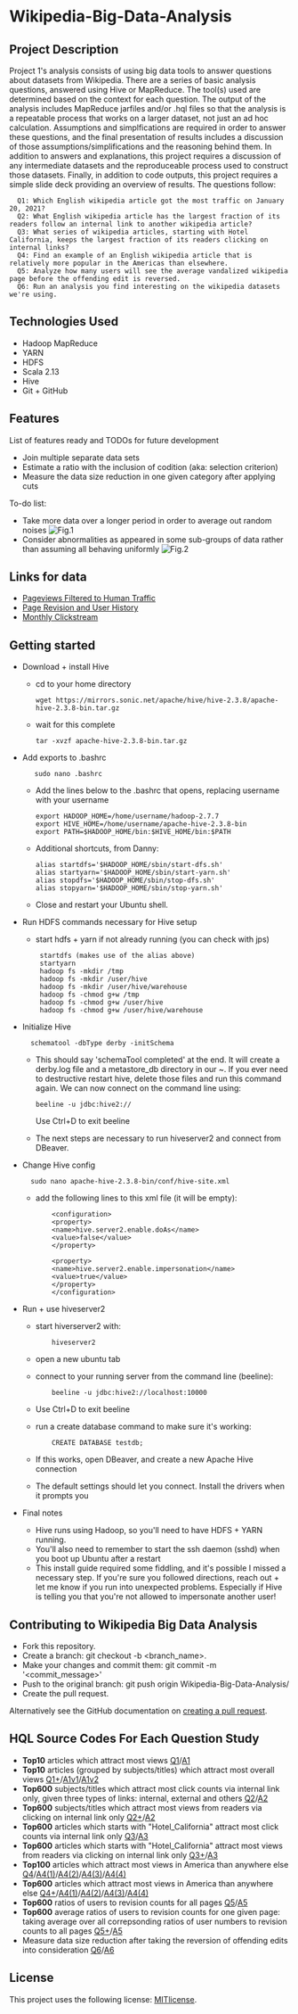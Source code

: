# Wikipedia-Big-Data-Analysis

## Project Description

Project 1's analysis consists of using big data tools to answer questions about datasets from Wikipedia. There are a series of basic analysis questions, answered using Hive or MapReduce. The tool(s) used are determined based on the context for each question. The output of the analysis includes MapReduce jarfiles and/or .hql files so that the analysis is a repeatable process that works on a larger dataset, not just an ad hoc calculation. Assumptions and simplfications are required in order to answer these questions, and the final presentation of results includes a discussion of those assumptions/simplifications and the reasoning behind them. In addition to answers and explanations, this project requires a discussion of any intermediate datasets and the reproduceable process used to construct those datasets. Finally, in addition to code outputs, this project requires a simple slide deck providing an overview of results. The questions follow: 

      Q1: Which English wikipedia article got the most traffic on January 20, 2021?
      Q2: What English wikipedia article has the largest fraction of its readers follow an internal link to another wikipedia article?
      Q3: What series of wikipedia articles, starting with Hotel California, keeps the largest fraction of its readers clicking on internal links? 
      Q4: Find an example of an English wikipedia article that is relatively more popular in the Americas than elsewhere. 
      Q5: Analyze how many users will see the average vandalized wikipedia page before the offending edit is reversed.
      Q6: Run an analysis you find interesting on the wikipedia datasets we're using.

## Technologies Used

* Hadoop MapReduce
* YARN
* HDFS
* Scala 2.13
* Hive
* Git + GitHub

## Features

List of features ready and TODOs for future development
* Join multiple separate data sets 
* Estimate a ratio with the inclusion of codition (aka: selection criterion) 
* Measure the data size reduction in one given category after applying cuts 

To-do list:
* Take more data over a longer period in order to average out random noises 
![Fig.1](https://github.com/renjmindy/Wikipedia-Big-Data-Analysis/blob/main/pic/pj1-wb-2.png)
* Consider abnormalities as appeared in some sub-groups of data rather than assuming all behaving uniformly
![Fig.2](https://github.com/renjmindy/Wikipedia-Big-Data-Analysis/blob/main/pic/pj1-wb-3.png)

## Links for data

* [Pageviews Filtered to Human Traffic](https://wikitech.wikimedia.org/wiki/Analytics/Data_Lake/Traffic/Pageviews)
* [Page Revision and User History](https://wikitech.wikimedia.org/wiki/Analytics/Data_Lake/Edits/Mediawiki_history_dumps#Technical_Documentation)
* [Monthly Clickstream](https://meta.wikimedia.org/wiki/Research:Wikipedia_clickstream)

## Getting started

* Download + install Hive

   - cd to your home directory
         
         wget https://mirrors.sonic.net/apache/hive/hive-2.3.8/apache-hive-2.3.8-bin.tar.gz
   
   - wait for this complete
         
         tar -xvzf apache-hive-2.3.8-bin.tar.gz
         
* Add exports to .bashrc

         sudo nano .bashrc

   - Add the lines below to the .bashrc that opens, replacing username with your username

         export HADOOP_HOME=/home/username/hadoop-2.7.7
         export HIVE_HOME=/home/username/apache-hive-2.3.8-bin
         export PATH=$HADOOP_HOME/bin:$HIVE_HOME/bin:$PATH

   - Additional shortcuts, from Danny:

         alias startdfs='$HADOOP_HOME/sbin/start-dfs.sh'
         alias startyarn='$HADOOP_HOME/sbin/start-yarn.sh'
         alias stopdfs='$HADOOP_HOME/sbin/stop-dfs.sh'
         alias stopyarn='$HADOOP_HOME/sbin/stop-yarn.sh'

   - Close and restart your Ubuntu shell.
   
* Run HDFS commands necessary for Hive setup

  - start hdfs + yarn if not already running (you can check with jps)

         startdfs (makes use of the alias above)
         startyarn
         hadoop fs -mkdir /tmp
         hadoop fs -mkdir /user/hive
         hadoop fs -mkdir /user/hive/warehouse
         hadoop fs -chmod g+w /tmp
         hadoop fs -chmod g+w /user/hive
         hadoop fs -chmod g+w /user/hive/warehouse
         
* Initialize Hive

        schematool -dbType derby -initSchema

  - This should say 'schemaTool completed' at the end. It will create a derby.log file and a metastore_db directory in our ~. 
    If you ever need to destructive restart hive, delete those files and run this command again.
    We can now connect on the command line using: 
            
        beeline -u jdbc:hive2://

    Use Ctrl+D to exit beeline
  
  - The next steps are necessary to run hiveserver2 and connect from DBeaver.
  
* Change Hive config

        sudo nano apache-hive-2.3.8-bin/conf/hive-site.xml
        
  - add the following lines to this xml file (it will be empty):
  
            <configuration>
            <property>
            <name>hive.server2.enable.doAs</name>
            <value>false</value>
            </property>

            <property>
            <name>hive.server2.enable.impersonation</name>
            <value>true</value>
            </property>
            </configuration>
            
* Run + use hiveserver2

  - start hiverserver2 with:
  
            hiveserver2
            
  - open a new ubuntu tab
  - connect to your running server from the command line (beeline):
  
            beeline -u jdbc:hive2://localhost:10000
            
  - Use Ctrl+D to exit beeline
  - run a create database command to make sure it's working:
  
            CREATE DATABASE testdb;
            
  - If this works, open DBeaver, and create a new Apache Hive connection
  - The default settings should let you connect. Install the drivers when it prompts you
  
* Final notes

  - Hive runs using Hadoop, so you'll need to have HDFS + YARN running.
  - You'll also need to remember to start the ssh daemon (sshd) when you boot up Ubuntu after a restart
  - This install guide required some fiddling, and it's possible I missed a necessary step. If you're sure you followed directions, reach out + let me know if you run into unexpected problems. Especially if Hive is telling you that you're not allowed to impersonate another user!

## Contributing to Wikipedia Big Data Analysis
   
* Fork this repository.
* Create a branch: git checkout -b <branch_name>.
* Make your changes and commit them: git commit -m '<commit_message>'
* Push to the original branch: git push origin Wikipedia-Big-Data-Analysis/<location>
* Create the pull request.

Alternatively see the GitHub documentation on [creating a pull request](https://help.github.com/en/github/collaborating-with-issues-and-pull-requests/creating-a-pull-request).

## HQL Source Codes For Each Question Study

* **Top10** articles which attract most views
[Q1](https://github.com/renjmindy/210104-usf-bigdata/blob/main/proj1_0/Project1Q1.sql)/[A1](https://github.com/renjmindy/210104-usf-bigdata/blob/main/proj1_0/Q1A/p1q1t1.tsv)
* **Top10** articles (grouped by subjects/titles) which attract most overall views
[Q1+](https://github.com/renjmindy/210104-usf-bigdata/blob/main/proj1_0/Project1Q1%2B.sql)/[A1v1](https://github.com/renjmindy/210104-usf-bigdata/blob/main/proj1_0/Q1A%2B/p1q9t1.tsv)/[A1v2](https://github.com/renjmindy/210104-usf-bigdata/blob/main/proj1_0/Q1A%2B/p1q9t2.tsv)
* **Top600** subjects/titles which attract most click counts via internal link only, given three types of links: internal, external and others
[Q2](https://github.com/renjmindy/210104-usf-bigdata/blob/main/proj1_0/Project1Q2.sql)/[A2](https://github.com/renjmindy/210104-usf-bigdata/blob/main/proj1_0/Q2A/p1q2t2_8.tsv)
* **Top600** subjects/titles which attract most views from readers via clicking on internal link only
[Q2+](https://github.com/renjmindy/210104-usf-bigdata/blob/main/proj1_0/Project1Q2%2B.sql)/[A2](https://github.com/renjmindy/210104-usf-bigdata/blob/main/proj1_0/Q2A%2B/p1q7t5_1.tsv)
* **Top600** articles which starts with "Hotel_California" attract most click counts via internal link only 
[Q3](https://github.com/renjmindy/210104-usf-bigdata/blob/main/proj1_0/Project1Q3.sql)/[A3](https://github.com/renjmindy/210104-usf-bigdata/blob/main/proj1_0/Q3A/p1q3t1_3.tsv)
* **Top600** articles which starts with "Hotel_California" attract most views from readers via clicking on internal link only
[Q3+](https://github.com/renjmindy/210104-usf-bigdata/blob/main/proj1_0/Project1Q3%2B.sql)/[A3](https://github.com/renjmindy/210104-usf-bigdata/blob/main/proj1_0/Q3A%2B/p1q8t7_1.tsv)
* **Top100** articles which attract most views in America than anywhere else
[Q4](https://github.com/renjmindy/210104-usf-bigdata/blob/main/proj1_0/Project1Q4.sql)/[A4(1)](https://github.com/renjmindy/210104-usf-bigdata/blob/main/proj1_0/Q4A/p1q4t1_d201229_00_05.tsv)/[A4(2)](https://github.com/renjmindy/210104-usf-bigdata/blob/main/proj1_0/Q4A/p1q4t1_d201229_06_11.tsv)/[A4(3)](https://github.com/renjmindy/210104-usf-bigdata/blob/main/proj1_0/Q4A/p1q4t1_d201229_12_17.tsv)/[A4(4)](https://github.com/renjmindy/210104-usf-bigdata/blob/main/proj1_0/Q4A/p1q4t1_d201229_18_23.tsv)
* **Top600** articles which attract most views in America than anywhere else 
[Q4+](https://github.com/renjmindy/210104-usf-bigdata/blob/main/proj1_0/Project1Q4v2.sql)/[A4(1)](https://github.com/renjmindy/210104-usf-bigdata/blob/main/proj1_0/Q4A/p1q4t1_d201229_00_05_2.tsv)/[A4(2)](https://github.com/renjmindy/210104-usf-bigdata/blob/main/proj1_0/Q4A/p1q4t1_d201229_06_11_2.tsv)/[A4(3)](https://github.com/renjmindy/210104-usf-bigdata/blob/main/proj1_0/Q4A/p1q4t1_d201229_12_17_2.tsv)/[A4(4)](https://github.com/renjmindy/210104-usf-bigdata/blob/main/proj1_0/Q4A/p1q4t1_d201229_18_23_2.tsv)
* **Top600** ratios of users to revision counts for all pages
[Q5](https://github.com/renjmindy/210104-usf-bigdata/blob/main/proj1_0/Project1Q5.sql)/[A5](https://github.com/renjmindy/210104-usf-bigdata/blob/main/proj1_0/Q5A/p1q5t1_3.tsv)
* **Top600** average ratios of users to revision counts for one given page: taking average over all correpsonding ratios of user numbers to revision counts to all pages
[Q5+](https://github.com/renjmindy/210104-usf-bigdata/blob/main/proj1_0/Project1Q5v2.sql)/[A5](https://github.com/renjmindy/210104-usf-bigdata/blob/main/proj1_0/Q5A/p1q5t4_1.tsv)
* Measure data size reduction after taking the reversion of offending edits into consideration
[Q6](https://github.com/renjmindy/210104-usf-bigdata/blob/main/proj1_0/Project1Q6.sql)/[A6](https://github.com/renjmindy/210104-usf-bigdata/tree/main/proj1_0/Q6A)

## License

This project uses the following license: [MITlicense](https://mit-license.org/).

